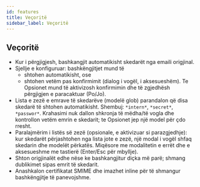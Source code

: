 ```yaml
---
id: features
title: Veçoritë
sidebar_label: Veçoritë
---
```


## Veçoritë

- Kur i përgjigjesh, bashkangjit automatikisht skedarët nga emaili origjinal.
- Sjellje e konfiguruar: bashkëngjitjet mund të
  - shtohen automatikisht, ose
  - shtohen vetëm pas konfirmimit (dialog i vogël, i aksesueshëm). Te Opsionet mund të aktivizosh konfirmimin dhe të zgjedhësh përgjigjen e paracaktuar (Po/Jo).
- Lista e zezë e emrave të skedarëve (modelë glob) parandalon që disa skedarë të shtohen automatikisht. Shembuj: `*intern*`, `*secret*`, `*passwor*`.
  Krahasimi nuk dallon shkronja të mëdha/të vogla dhe kontrollon vetëm emrin e skedarit; te Opsionet jep një model për çdo rresht.
- Paralajmërim i listës së zezë (opsionale, e aktivizuar si parazgjedhje): kur skedarët përjashtohen nga lista jote e zezë, një modal i vogël shfaq skedarin dhe modelët përkatës. Miqësore me modalitetin e errët dhe e aksesueshme me tastierë (Enter/Esc për mbyllje).
- Shton origjinalët edhe nëse ke bashkangjitur diçka më parë; shmang dublikimet sipas emrit të skedarit.
- Anashkalon certifikatat SMIME dhe imazhet inline për të shmangur bashkëngjitje të panevojshme.

